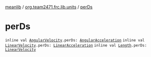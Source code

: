 [meanlib](../index.md) / [org.team2471.frc.lib.units](index.md) / [perDs](./per-ds.md)

# perDs

`inline val `[`AngularVelocity`](-angular-velocity/index.md)`.perDs: `[`AngularAcceleration`](-angular-acceleration/index.md)
`inline val `[`LinearVelocity`](-linear-velocity/index.md)`.perDs: `[`LinearAcceleration`](-linear-acceleration/index.md)
`inline val `[`Length`](-length/index.md)`.perDs: `[`LinearVelocity`](-linear-velocity/index.md)